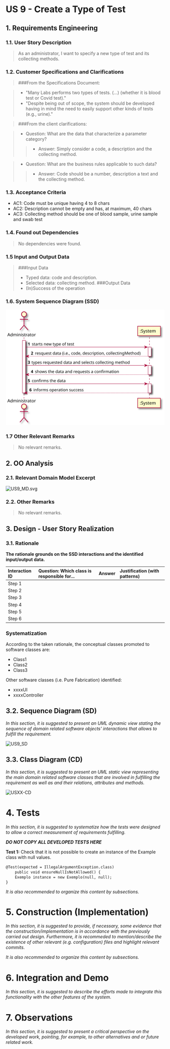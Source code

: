 # US 9  - Create a Type of Test

## 1. Requirements Engineering

### 1.1. User Story Description

> As an administrator, I want to specify a new type of test and its collecting methods.

### 1.2. Customer Specifications and Clarifications 

>###From the Specifications Document:

> * "Many Labs performs two types of tests. (…) (whether it is blood test or Covid test)."   
> * "Despite being out of scope, the system should be developed having in mind the need to easily support other kinds of tests (e.g., urine)."

>###From the client clarifications:

> * Question: What are the data that characterize a parameter category?  
> > * Answer: Simply consider a code, a description and the collecting method.  

> * Question: What are the business rules applicable to such data?  
> > * Answer: Code should be a number, description a text and the collecting method. 

### 1.3. Acceptance Criteria

* AC1: Code must be unique having 4 to 8 chars  
* AC2: Description cannot be empty and has, at maximum, 40 chars
* AC3: Collecting method should be one of blood sample, urine sample and swab test

### 1.4. Found out Dependencies

> No dependencies were found.

### 1.5 Input and Output Data

> ###Input Data
> * Typed data: code and description.
> * Selected data: collecting method.
> ###Output Data
> * (In)Success of the operation


### 1.6. System Sequence Diagram (SSD)

![UC9_SSD.svg](UC9_SSD.svg)


### 1.7 Other Relevant Remarks

>No relevant remarks.


## 2. OO Analysis

### 2.1. Relevant Domain Model Excerpt 

![US9_MD.svg](./US9_MD.svg)

### 2.2. Other Remarks

> No relevant remarks.



## 3. Design - User Story Realization 

### 3.1. Rationale

**The rationale grounds on the SSD interactions and the identified input/output data.**

| Interaction ID | Question: Which class is responsible for... | Answer  | Justification (with patterns)  |
|:-------------  |:--------------------- |:------------|:---------------------------- |
| Step 1  		 |							 |             |                              |
| Step 2  		 |							 |             |                              |
| Step 3  		 |							 |             |                              |
| Step 4  		 |							 |             |                              |
| Step 5  		 |							 |             |                              |
| Step 6  		 |							 |             |                              |              

### Systematization ##

According to the taken rationale, the conceptual classes promoted to software classes are: 

 * Class1
 * Class2
 * Class3

Other software classes (i.e. Pure Fabrication) identified: 
 * xxxxUI  
 * xxxxController

## 3.2. Sequence Diagram (SD)

*In this section, it is suggested to present an UML dynamic view stating the sequence of domain related software objects' interactions that allows to fulfill the requirement.* 

![US9_SD](./US9_SD.svg)

## 3.3. Class Diagram (CD)

*In this section, it is suggested to present an UML static view representing the main domain related software classes that are involved in fulfilling the requirement as well as and their relations, attributes and methods.*

![USXX-CD](USXX-CD.svg)

# 4. Tests 
*In this section, it is suggested to systematize how the tests were designed to allow a correct measurement of requirements fulfilling.* 

**_DO NOT COPY ALL DEVELOPED TESTS HERE_**

**Test 1:** Check that it is not possible to create an instance of the Example class with null values. 

	@Test(expected = IllegalArgumentException.class)
		public void ensureNullIsNotAllowed() {
		Exemplo instance = new Exemplo(null, null);
	}

*It is also recommended to organize this content by subsections.* 

# 5. Construction (Implementation)

*In this section, it is suggested to provide, if necessary, some evidence that the construction/implementation is in accordance with the previously carried out design. Furthermore, it is recommeded to mention/describe the existence of other relevant (e.g. configuration) files and highlight relevant commits.*

*It is also recommended to organize this content by subsections.* 

# 6. Integration and Demo 

*In this section, it is suggested to describe the efforts made to integrate this functionality with the other features of the system.*


# 7. Observations

*In this section, it is suggested to present a critical perspective on the developed work, pointing, for example, to other alternatives and or future related work.*











